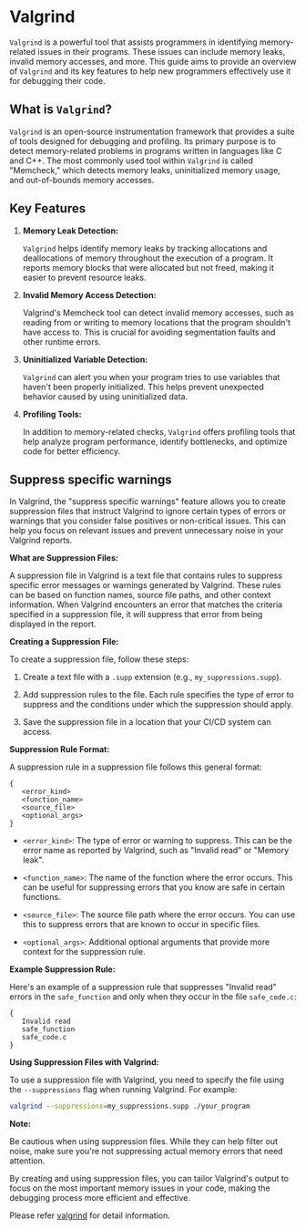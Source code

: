 # Valgrind

`Valgrind` is a powerful tool that assists programmers in identifying
memory-related issues in their programs. These issues can include memory leaks,
invalid memory accesses, and more. This guide aims to provide an overview of
`Valgrind` and its key features to help new programmers effectively use it for
debugging their code.

## What is `Valgrind`?

`Valgrind` is an open-source instrumentation framework that provides a suite of
tools designed for debugging and profiling. Its primary purpose is to detect
memory-related problems in programs written in languages like C and C++. The
most commonly used tool within `Valgrind` is called "Memcheck," which detects
memory leaks, uninitialized memory usage, and out-of-bounds memory accesses.

## Key Features

1. **Memory Leak Detection:**

   `Valgrind` helps identify memory leaks by tracking allocations and
   deallocations of memory throughout the execution of a program. It reports
   memory blocks that were allocated but not freed, making it easier to prevent
   resource leaks.

2. **Invalid Memory Access Detection:**

   Valgrind's Memcheck tool can detect invalid memory accesses, such as reading
   from or writing to memory locations that the program shouldn't have access
   to. This is crucial for avoiding segmentation faults and other runtime
   errors.

3. **Uninitialized Variable Detection:**

   `Valgrind` can alert you when your program tries to use variables that
   haven't been properly initialized. This helps prevent unexpected behavior
   caused by using uninitialized data.

4. **Profiling Tools:**

   In addition to memory-related checks, `Valgrind` offers profiling tools that
   help analyze program performance, identify bottlenecks, and optimize code for
   better efficiency.


## Suppress specific warnings

In Valgrind, the "suppress specific warnings" feature allows you to create
suppression files that instruct Valgrind to ignore certain types of errors or
warnings that you consider false positives or non-critical issues. This can help
you focus on relevant issues and prevent unnecessary noise in your Valgrind
reports.

**What are Suppression Files:**

A suppression file in Valgrind is a text file that contains rules to suppress
specific error messages or warnings generated by Valgrind. These rules can be
based on function names, source file paths, and other context information. When
Valgrind encounters an error that matches the criteria specified in a
suppression file, it will suppress that error from being displayed in the
report.

**Creating a Suppression File:**

To create a suppression file, follow these steps:

1. Create a text file with a `.supp` extension (e.g., `my_suppressions.supp`).

2. Add suppression rules to the file. Each rule specifies the type of error to
   suppress and the conditions under which the suppression should apply.

3. Save the suppression file in a location that your CI/CD system can access.

**Suppression Rule Format:**

A suppression rule in a suppression file follows this general format:

```
{
   <error_kind>
   <function_name>
   <source_file>
   <optional_args>
}
```

- `<error_kind>`: The type of error or warning to suppress. This can be the
  error name as reported by Valgrind, such as "Invalid read" or "Memory leak".

- `<function_name>`: The name of the function where the error occurs. This can
  be useful for suppressing errors that you know are safe in certain functions.

- `<source_file>`: The source file path where the error occurs. You can use this
  to suppress errors that are known to occur in specific files.

- `<optional_args>`: Additional optional arguments that provide more context for
  the suppression rule.

**Example Suppression Rule:**

Here's an example of a suppression rule that suppresses "Invalid read" errors in
the `safe_function` and only when they occur in the file `safe_code.c`:

```
{
   Invalid read
   safe_function
   safe_code.c
}
```

**Using Suppression Files with Valgrind:**

To use a suppression file with Valgrind, you need to specify the file using the
`--suppressions` flag when running Valgrind. For example:

```bash
valgrind --suppressions=my_suppressions.supp ./your_program
```

**Note:**

Be cautious when using suppression files. While they can help filter out noise,
make sure you're not suppressing actual memory errors that need attention.

By creating and using suppression files, you can tailor Valgrind's output to
focus on the most important memory issues in your code, making the debugging
process more efficient and effective.

Please refer [valgrind](https://valgrind.org/) for detail information.
